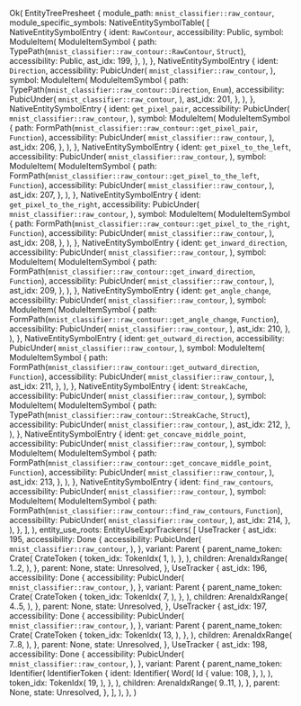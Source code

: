 Ok(
    EntityTreePresheet {
        module_path: `mnist_classifier::raw_contour`,
        module_specific_symbols: NativeEntitySymbolTable(
            [
                NativeEntitySymbolEntry {
                    ident: `RawContour`,
                    accessibility: Public,
                    symbol: ModuleItem(
                        ModuleItemSymbol {
                            path: TypePath(`mnist_classifier::raw_contour::RawContour`, `Struct`),
                            accessibility: Public,
                            ast_idx: 199,
                        },
                    ),
                },
                NativeEntitySymbolEntry {
                    ident: `Direction`,
                    accessibility: PubicUnder(
                        `mnist_classifier::raw_contour`,
                    ),
                    symbol: ModuleItem(
                        ModuleItemSymbol {
                            path: TypePath(`mnist_classifier::raw_contour::Direction`, `Enum`),
                            accessibility: PubicUnder(
                                `mnist_classifier::raw_contour`,
                            ),
                            ast_idx: 201,
                        },
                    ),
                },
                NativeEntitySymbolEntry {
                    ident: `get_pixel_pair`,
                    accessibility: PubicUnder(
                        `mnist_classifier::raw_contour`,
                    ),
                    symbol: ModuleItem(
                        ModuleItemSymbol {
                            path: FormPath(`mnist_classifier::raw_contour::get_pixel_pair`, `Function`),
                            accessibility: PubicUnder(
                                `mnist_classifier::raw_contour`,
                            ),
                            ast_idx: 206,
                        },
                    ),
                },
                NativeEntitySymbolEntry {
                    ident: `get_pixel_to_the_left`,
                    accessibility: PubicUnder(
                        `mnist_classifier::raw_contour`,
                    ),
                    symbol: ModuleItem(
                        ModuleItemSymbol {
                            path: FormPath(`mnist_classifier::raw_contour::get_pixel_to_the_left`, `Function`),
                            accessibility: PubicUnder(
                                `mnist_classifier::raw_contour`,
                            ),
                            ast_idx: 207,
                        },
                    ),
                },
                NativeEntitySymbolEntry {
                    ident: `get_pixel_to_the_right`,
                    accessibility: PubicUnder(
                        `mnist_classifier::raw_contour`,
                    ),
                    symbol: ModuleItem(
                        ModuleItemSymbol {
                            path: FormPath(`mnist_classifier::raw_contour::get_pixel_to_the_right`, `Function`),
                            accessibility: PubicUnder(
                                `mnist_classifier::raw_contour`,
                            ),
                            ast_idx: 208,
                        },
                    ),
                },
                NativeEntitySymbolEntry {
                    ident: `get_inward_direction`,
                    accessibility: PubicUnder(
                        `mnist_classifier::raw_contour`,
                    ),
                    symbol: ModuleItem(
                        ModuleItemSymbol {
                            path: FormPath(`mnist_classifier::raw_contour::get_inward_direction`, `Function`),
                            accessibility: PubicUnder(
                                `mnist_classifier::raw_contour`,
                            ),
                            ast_idx: 209,
                        },
                    ),
                },
                NativeEntitySymbolEntry {
                    ident: `get_angle_change`,
                    accessibility: PubicUnder(
                        `mnist_classifier::raw_contour`,
                    ),
                    symbol: ModuleItem(
                        ModuleItemSymbol {
                            path: FormPath(`mnist_classifier::raw_contour::get_angle_change`, `Function`),
                            accessibility: PubicUnder(
                                `mnist_classifier::raw_contour`,
                            ),
                            ast_idx: 210,
                        },
                    ),
                },
                NativeEntitySymbolEntry {
                    ident: `get_outward_direction`,
                    accessibility: PubicUnder(
                        `mnist_classifier::raw_contour`,
                    ),
                    symbol: ModuleItem(
                        ModuleItemSymbol {
                            path: FormPath(`mnist_classifier::raw_contour::get_outward_direction`, `Function`),
                            accessibility: PubicUnder(
                                `mnist_classifier::raw_contour`,
                            ),
                            ast_idx: 211,
                        },
                    ),
                },
                NativeEntitySymbolEntry {
                    ident: `StreakCache`,
                    accessibility: PubicUnder(
                        `mnist_classifier::raw_contour`,
                    ),
                    symbol: ModuleItem(
                        ModuleItemSymbol {
                            path: TypePath(`mnist_classifier::raw_contour::StreakCache`, `Struct`),
                            accessibility: PubicUnder(
                                `mnist_classifier::raw_contour`,
                            ),
                            ast_idx: 212,
                        },
                    ),
                },
                NativeEntitySymbolEntry {
                    ident: `get_concave_middle_point`,
                    accessibility: PubicUnder(
                        `mnist_classifier::raw_contour`,
                    ),
                    symbol: ModuleItem(
                        ModuleItemSymbol {
                            path: FormPath(`mnist_classifier::raw_contour::get_concave_middle_point`, `Function`),
                            accessibility: PubicUnder(
                                `mnist_classifier::raw_contour`,
                            ),
                            ast_idx: 213,
                        },
                    ),
                },
                NativeEntitySymbolEntry {
                    ident: `find_raw_contours`,
                    accessibility: PubicUnder(
                        `mnist_classifier::raw_contour`,
                    ),
                    symbol: ModuleItem(
                        ModuleItemSymbol {
                            path: FormPath(`mnist_classifier::raw_contour::find_raw_contours`, `Function`),
                            accessibility: PubicUnder(
                                `mnist_classifier::raw_contour`,
                            ),
                            ast_idx: 214,
                        },
                    ),
                },
            ],
        ),
        entity_use_roots: EntityUseExprTrackers(
            [
                UseTracker {
                    ast_idx: 195,
                    accessibility: Done {
                        accessibility: PubicUnder(
                            `mnist_classifier::raw_contour`,
                        ),
                    },
                    variant: Parent {
                        parent_name_token: Crate(
                            CrateToken {
                                token_idx: TokenIdx(
                                    1,
                                ),
                            },
                        ),
                        children: ArenaIdxRange(
                            1..2,
                        ),
                    },
                    parent: None,
                    state: Unresolved,
                },
                UseTracker {
                    ast_idx: 196,
                    accessibility: Done {
                        accessibility: PubicUnder(
                            `mnist_classifier::raw_contour`,
                        ),
                    },
                    variant: Parent {
                        parent_name_token: Crate(
                            CrateToken {
                                token_idx: TokenIdx(
                                    7,
                                ),
                            },
                        ),
                        children: ArenaIdxRange(
                            4..5,
                        ),
                    },
                    parent: None,
                    state: Unresolved,
                },
                UseTracker {
                    ast_idx: 197,
                    accessibility: Done {
                        accessibility: PubicUnder(
                            `mnist_classifier::raw_contour`,
                        ),
                    },
                    variant: Parent {
                        parent_name_token: Crate(
                            CrateToken {
                                token_idx: TokenIdx(
                                    13,
                                ),
                            },
                        ),
                        children: ArenaIdxRange(
                            7..8,
                        ),
                    },
                    parent: None,
                    state: Unresolved,
                },
                UseTracker {
                    ast_idx: 198,
                    accessibility: Done {
                        accessibility: PubicUnder(
                            `mnist_classifier::raw_contour`,
                        ),
                    },
                    variant: Parent {
                        parent_name_token: Identifier(
                            IdentifierToken {
                                ident: Identifier(
                                    Word(
                                        Id {
                                            value: 108,
                                        },
                                    ),
                                ),
                                token_idx: TokenIdx(
                                    19,
                                ),
                            },
                        ),
                        children: ArenaIdxRange(
                            9..11,
                        ),
                    },
                    parent: None,
                    state: Unresolved,
                },
            ],
        ),
    },
)
